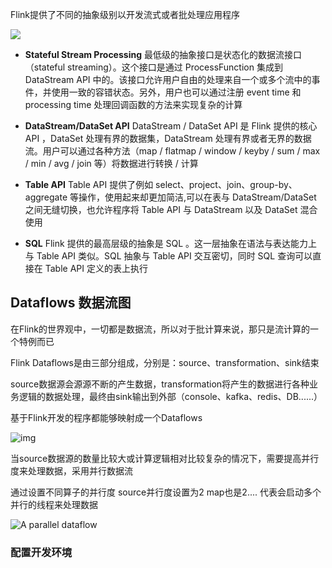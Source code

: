 Flink提供了不同的抽象级别以开发流式或者批处理应用程序

<img src="https://ci.apache.org/projects/flink/flink-docs-release-1.9/fig/levels_of_abstraction.svg"/>

- **Stateful Stream Processing** 最低级的抽象接口是状态化的数据流接口（stateful streaming）。这个接口是通过 ProcessFunction 集成到 DataStream API 中的。该接口允许用户自由的处理来自一个或多个流中的事件，并使用一致的容错状态。另外，用户也可以通过注册 event time 和 processing time 处理回调函数的方法来实现复杂的计算

- **DataStream/DataSet API** DataStream / DataSet API 是 Flink 提供的核心 API ，DataSet 处理有界的数据集，DataStream 处理有界或者无界的数据流。用户可以通过各种方法（map / flatmap / window / keyby / sum / max / min / avg / join 等）将数据进行转换 / 计算

- **Table API**  Table API 提供了例如 select、project、join、group-by、aggregate 等操作，使用起来却更加简洁,可以在表与 DataStream/DataSet 之间无缝切换，也允许程序将 Table API 与 DataStream 以及 DataSet 混合使用
- **SQL** Flink 提供的最高层级的抽象是 SQL 。这一层抽象在语法与表达能力上与 Table API 类似。SQL 抽象与 Table API 交互密切，同时 SQL 查询可以直接在 Table API 定义的表上执行

## Dataflows 数据流图

在Flink的世界观中，一切都是数据流，所以对于批计算来说，那只是流计算的一个特例而已

Flink Dataflows是由三部分组成，分别是：source、transformation、sink结束

source数据源会源源不断的产生数据，transformation将产生的数据进行各种业务逻辑的数据处理，最终由sink输出到外部（console、kafka、redis、DB......）

基于Flink开发的程序都能够映射成一个Dataflows

![img](https://upload-images.jianshu.io/upload_images/9654612-e9bd5f6661312e7d.jpeg?imageMogr2/auto-orient/strip|imageView2/2/w/1200/format/webp)

当source数据源的数量比较大或计算逻辑相对比较复杂的情况下，需要提高并行度来处理数据，采用并行数据流

通过设置不同算子的并行度 source并行度设置为2  map也是2.... 代表会启动多个并行的线程来处理数据

![A parallel dataflow](https://ci.apache.org/projects/flink/flink-docs-release-1.9/fig/parallel_dataflow.svg)

### 配置开发环境